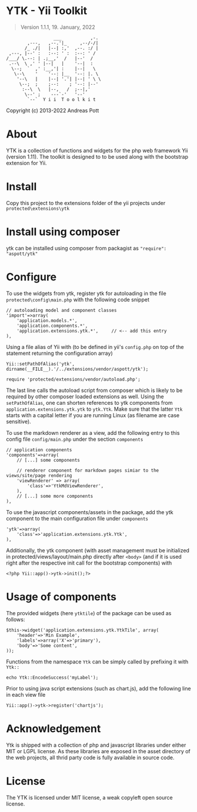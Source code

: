 # YTK - Yii Toolkit
> Version 1.1.1, 19. January, 2022

                      ___           ,-.  
            ,---,   ,--.'|_     ,--/-/|  
           /_ ./|   |--| :,'  ,--. :/ |  
     ,---, |--' :   :--: ' :  :--: ' /   
    /___/ \.--: | .;__,'  /   |--'  /    
     .--\  \ ,' ' |--|   |    '--|  :    
      \--;  `  ,' :__,'| :    |--|   \   
       \--\    '    '--: |__  '--: |. \  
        '--\   |    |--| '.'| |--| ' \ \ 
         \--;  ;    ;--:    ; '--: |--'  
          :--\  \   |--,   /  ;--|,'     
           \--' ;    ---`-'   '--'       
            `--`  Y i i  T o o l k i t 
                                        

Copyright (c) 2013-2022 Andreas Pott

# About
YTK is a collection of functions and widgets for the php web framework Yii (version 1.11).
The toolkit is designed to to be used along with the bootstrap extension for Yii.

# Install
Copy this project to the extensions folder of the yii projects under `protected\extensions\ytk`

# Install using composer
ytk can be installed using composer from packagist as `"require": "aspott/ytk"`

# Configure 
To use the widgets from ytk, register ytk for autoloading in the file `protected\config\main.php` with the
following code snippet

	// autoloading model and component classes
	'import'=>array(
		'application.models.*',
		'application.components.*',
		'application.extensions.ytk.*',     // <-- add this entry
	),

Using a file alias of Yii with (to be defined in yii's `config.php` on top of the statement 
returning the configuration array)
    
    Yii::setPathOfAlias('ytk', dirname(__FILE__).'/../extensions/vendor/aspott/ytk');
    
    require 'protected/extensions/vendor/autoload.php';

The last line calls the autoload script from composer which is likely to be required by other 
composer loaded extensions as well. Using the `setPathOfAlias`, one can shorten  references to 
ytk components from `application.extensions.ytk.ytk` to `ytk.Ytk`. Make 
sure that the latter `Ytk` starts with a capital letter if you are running Linux (as filename 
are case sensitive).

To use the markdown renderer as a view, add the following entry to this config file `config/main.php`
under the section `components`

    // application components
	'components'=>array(
        // [...] some components

        // renderer component for markdown pages simiar to the views/site/page rendering
        'viewRenderer' => array(
            'class'=>'YtkMdViewRenderer',
        ),
        // [...] some more components
    ),

To use the javascript components/assets in the package, add the ytk component to the main 
configuration file under `components`

    'ytk'=>array(
        'class'=>'application.extensions.ytk.Ytk',
    ),

Additionally, the ytk component (with asset management must be initialized in protected/views/layout/main.php
directly after `<body>` (and if it is used right after the respective init call for the bootstrap components) with

    <?php Yii::app()->ytk->init();?>

# Usage of components
The provided widgets (here `ytktile`) of the package can be used as follows:

    $this->widget('application.extensions.ytk.YtkTile', array(
        'header'=>'Min Example',
        'labels'=>array('X'=>'primary'),
        'body'=>'Some content',
    ));

Functions from the namespace `Ytk` can be simply called by prefixing it with `Ytk::`

    echo Ytk::EncodeSuccess('myLabel');

Prior to using java script extensions (such as chart.js), add the following line in each view file

    Yii::app()->ytk->register('chartjs');

# Acknowledgement
Ytk is shipped with a collection of php and javascript libraries under either MIT or LGPL license. As these 
libraries are exposed in the asset directory of the web projects, all thrid party code is fully available in source
code. 

# License

The YTK is licensed under MIT license, a weak copyleft open source license.